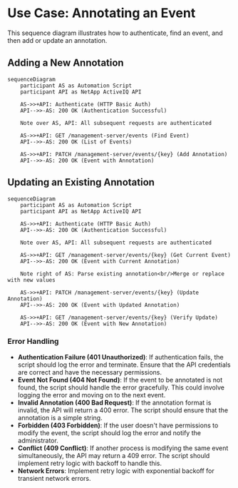 # Use Case: Annotating an Event

This sequence diagram illustrates how to authenticate, find an event, and then add or update an annotation.

## Adding a New Annotation

```mermaid
sequenceDiagram
    participant AS as Automation Script
    participant API as NetApp ActiveIQ API

    AS->>+API: Authenticate (HTTP Basic Auth)
    API-->>-AS: 200 OK (Authentication Successful)

    Note over AS, API: All subsequent requests are authenticated

    AS->>+API: GET /management-server/events (Find Event)
    API-->>-AS: 200 OK (List of Events)

    AS->>+API: PATCH /management-server/events/{key} (Add Annotation)
    API-->>-AS: 200 OK (Event with Annotation)
```

## Updating an Existing Annotation

```mermaid
sequenceDiagram
    participant AS as Automation Script
    participant API as NetApp ActiveIQ API

    AS->>+API: Authenticate (HTTP Basic Auth)
    API-->>-AS: 200 OK (Authentication Successful)

    Note over AS, API: All subsequent requests are authenticated

    AS->>+API: GET /management-server/events/{key} (Get Current Event)
    API-->>-AS: 200 OK (Event with Current Annotation)

    Note right of AS: Parse existing annotation<br/>Merge or replace with new values

    AS->>+API: PATCH /management-server/events/{key} (Update Annotation)
    API-->>-AS: 200 OK (Event with Updated Annotation)

    AS->>+API: GET /management-server/events/{key} (Verify Update)
    API-->>-AS: 200 OK (Event with New Annotation)
```

### Error Handling

- **Authentication Failure (401 Unauthorized)**: If authentication fails, the script should log the error and terminate. Ensure that the API credentials are correct and have the necessary permissions.
- **Event Not Found (404 Not Found)**: If the event to be annotated is not found, the script should handle the error gracefully. This could involve logging the error and moving on to the next event.
- **Invalid Annotation (400 Bad Request)**: If the annotation format is invalid, the API will return a 400 error. The script should ensure that the annotation is a simple string.
- **Forbidden (403 Forbidden)**: If the user doesn't have permissions to modify the event, the script should log the error and notify the administrator.
- **Conflict (409 Conflict)**: If another process is modifying the same event simultaneously, the API may return a 409 error. The script should implement retry logic with backoff to handle this.
- **Network Errors**: Implement retry logic with exponential backoff for transient network errors.
